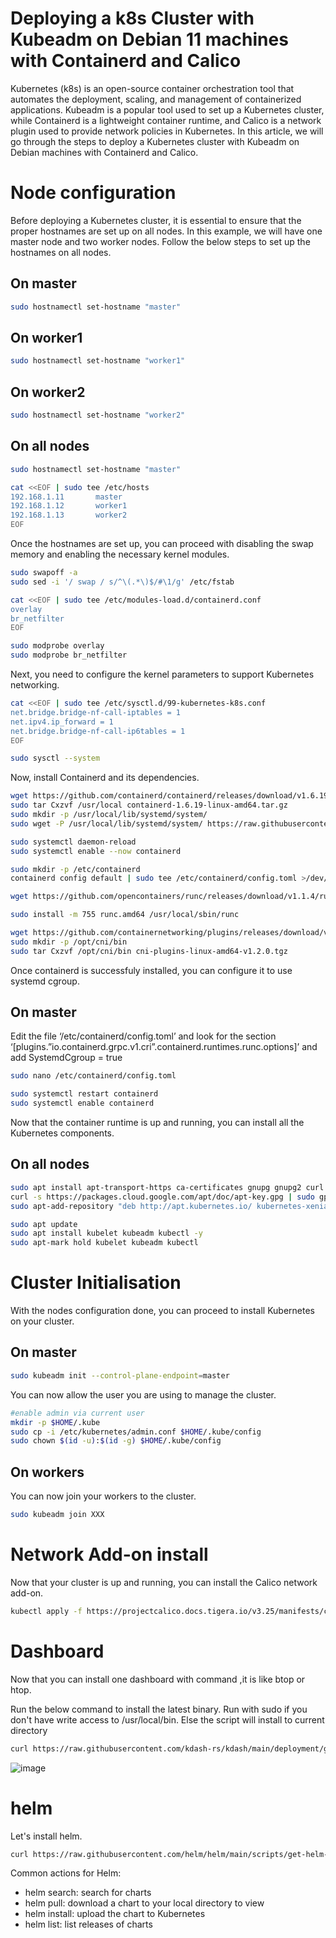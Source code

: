 # Deploying a k8s Cluster with Kubeadm on Debian 11 machines with Containerd and Calico
Kubernetes (k8s) is an open-source container orchestration tool that automates the deployment, scaling, and management of containerized applications. Kubeadm is a popular tool used to set up a Kubernetes cluster, while Containerd is a lightweight container runtime, and Calico is a network plugin used to provide network policies in Kubernetes. In this article, we will go through the steps to deploy a Kubernetes cluster with Kubeadm on Debian machines with Containerd and Calico.

# Node configuration
Before deploying a Kubernetes cluster, it is essential to ensure that the proper hostnames are set up on all nodes. In this example, we will have one master node and two worker nodes. Follow the below steps to set up the hostnames on all nodes.

## On master
```bash
sudo hostnamectl set-hostname "master"
```

## On worker1
```bash
sudo hostnamectl set-hostname "worker1"
```

## On worker2
```bash
sudo hostnamectl set-hostname "worker2"
```

## On all nodes
```bash
sudo hostnamectl set-hostname "master"

cat <<EOF | sudo tee /etc/hosts
192.168.1.11       master
192.168.1.12       worker1
192.168.1.13       worker2
EOF
```

Once the hostnames are set up, you can proceed with disabling the swap memory and enabling the necessary kernel modules.

```bash
sudo swapoff -a
sudo sed -i '/ swap / s/^\(.*\)$/#\1/g' /etc/fstab

cat <<EOF | sudo tee /etc/modules-load.d/containerd.conf
overlay
br_netfilter
EOF

sudo modprobe overlay
sudo modprobe br_netfilter
```

Next, you need to configure the kernel parameters to support Kubernetes networking.

```bash
cat <<EOF | sudo tee /etc/sysctl.d/99-kubernetes-k8s.conf
net.bridge.bridge-nf-call-iptables = 1
net.ipv4.ip_forward = 1
net.bridge.bridge-nf-call-ip6tables = 1
EOF

sudo sysctl --system
```

Now, install Containerd and its dependencies.

```bash
wget https://github.com/containerd/containerd/releases/download/v1.6.19/containerd-1.6.19-linux-amd64.tar.gz
sudo tar Cxzvf /usr/local containerd-1.6.19-linux-amd64.tar.gz
sudo mkdir -p /usr/local/lib/systemd/system/
sudo wget -P /usr/local/lib/systemd/system/ https://raw.githubusercontent.com/containerd/containerd/main/containerd.service

sudo systemctl daemon-reload
sudo systemctl enable --now containerd

sudo mkdir -p /etc/containerd
containerd config default | sudo tee /etc/containerd/config.toml >/dev/null 2>&1

wget https://github.com/opencontainers/runc/releases/download/v1.1.4/runc.amd64

sudo install -m 755 runc.amd64 /usr/local/sbin/runc

wget https://github.com/containernetworking/plugins/releases/download/v1.2.0/cni-plugins-linux-amd64-v1.2.0.tgz
sudo mkdir -p /opt/cni/bin
sudo tar Cxzvf /opt/cni/bin cni-plugins-linux-amd64-v1.2.0.tgz
```
Once containerd is successfuly installed, you can configure it to use systemd cgroup.

## On master

Edit the file ‘/etc/containerd/config.toml’ and look for the section ‘[plugins.”io.containerd.grpc.v1.cri”.containerd.runtimes.runc.options]’ and add SystemdCgroup = true

```bash
sudo nano /etc/containerd/config.toml

sudo systemctl restart containerd
sudo systemctl enable containerd
```
Now that the container runtime is up and running, you can install all the Kubernetes components.

## On all nodes

```bash
sudo apt install apt-transport-https ca-certificates gnupg gnupg2 curl software-properties-common -y
curl -s https://packages.cloud.google.com/apt/doc/apt-key.gpg | sudo gpg --dearmour -o /etc/apt/trusted.gpg.d/cgoogle.gpg
sudo apt-add-repository "deb http://apt.kubernetes.io/ kubernetes-xenial main"

sudo apt update
sudo apt install kubelet kubeadm kubectl -y
sudo apt-mark hold kubelet kubeadm kubectl
```

# Cluster Initialisation

With the nodes configuration done, you can proceed to install Kubernetes on your cluster.

## On master

```bash
sudo kubeadm init --control-plane-endpoint=master
```

You can now allow the user you are using to manage the cluster.

```bash
#enable admin via current user
mkdir -p $HOME/.kube
sudo cp -i /etc/kubernetes/admin.conf $HOME/.kube/config
sudo chown $(id -u):$(id -g) $HOME/.kube/config
```

## On workers

You can now join your workers to the cluster.

```bash
sudo kubeadm join XXX
```

# Network Add-on install

Now that your cluster is up and running, you can install the Calico network add-on.

```bash
kubectl apply -f https://projectcalico.docs.tigera.io/v3.25/manifests/calico.yaml
```

# Dashboard
Now that you can install one dashboard with command ,it is like btop or htop.

Run the below command to install the latest binary. Run with sudo if you don't have write access to /usr/local/bin. Else the script will install to current directory

```bash
curl https://raw.githubusercontent.com/kdash-rs/kdash/main/deployment/getLatest.sh | bash
```

![image](https://user-images.githubusercontent.com/890157/222339967-2c21c9c5-699a-4a3d-a538-87f3a32d98f9.png)


# helm
Let's install helm.
```bash
curl https://raw.githubusercontent.com/helm/helm/main/scripts/get-helm-3 | bash
```
Common actions for Helm:

- helm search:    search for charts
- helm pull:      download a chart to your local directory to view
- helm install:   upload the chart to Kubernetes
- helm list:      list releases of charts
